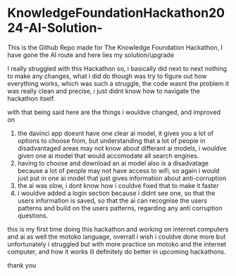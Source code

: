# KnowledgeFoundationHackathon2024-AI-Solution-
This is the Github Repo made for The Knowledge Foundation Hackathon, I have gone the AI route and here lies my solution/upgrade

I really struggled with this Hackathon so, i basically did next to next nothing to make any changes, what i did do though was try to figure out how everything works, 
which was such a struggle, the code wasnt the problem it was really clean and precise, i just didnt know how to navigate the hackathon itself. 

with that being said here are the things i wouldve changed, and improved on 
1) the davinci app doesnt have one clear ai model, it gives you a lot of options to choose from, but understanding that a lot of people in disadvantaged areas may not know about differant ai models, i wouldve given one ai model that would accomodate all search engines.
2) having to choose and download an ai model also is a disadvatage because a lot of people may not have access to wifi, so again i would just put in one ai model that just gives information about anti-corruption
3) the ai was slow, i dont know how i couldve fixed that to make it faster
4) i wouldve added a login section because i didnt see one, so that the users information is saved, so that the ai can recognise the users patterns and build on the users patterns, regarding any anti corruption questions.


this is my first time doing this hackathon and working on internet computers and ai as well the motoko language, overrall i wish i couldve done more but unfortunately i struggled but with more practice on motoko and the internet computer, and how it works ill definitely do better in upcoming hackathons. 

thank you 

